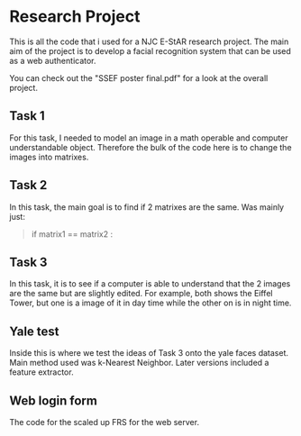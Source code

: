 # Research Project

This is all the code that i used for a NJC E-StAR research project. The main aim of the project is to develop a facial recognition system that can be used as a web authenticator.

You can check out the "SSEF poster final.pdf" for a look at the overall project. 

## Task 1

For this task, I needed to model an image in a math operable and computer understandable object. Therefore the bulk of the code here is to change the images into matrixes. 

## Task 2

In this task, the main goal is to find if 2 matrixes are the same.
Was mainly just:
> if matrix1 == matrix2 : 

## Task 3

In this task, it is to see if a computer is able to understand that the 2 images are the same but are slightly edited. For example, both shows the Eiffel Tower, but one is a image of it in day time while the other on is in night time.

## Yale test

Inside this is where we test the ideas of Task 3 onto the yale faces dataset. Main method used was k-Nearest Neighbor. Later versions included a feature extractor.

## Web login form

The code for the scaled up FRS for the web server.
